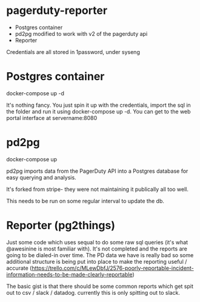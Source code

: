 # pagerduty-reporter

* Postgres container
* pd2pg modified to work with v2 of the pagerduty api
* Reporter

Credentials are all stored in 1password, under syseng


# Postgres container
docker-compose up -d

It's nothing fancy.  You just spin it up with the credentials, import the sql in the folder and run it using docker-compose up -d.  You can get to the web portal interface at servername:8080

# pd2pg
docker-compose up 

pd2pg imports data from the PagerDuty API into a Postgres database for
easy querying and analysis.

It's forked from stripe- they were not maintaining it publically all too well.

This needs to be run on some regular interval to update the db.

# Reporter (pg2things)

Just some code which uses sequal to do some raw sql queries (it's what @awesinine is most familiar with).  It's not completed and the reports are going to be dialed-in over time.  The PD data we have is really bad so some additional structure is being put into place to make the reporting useful / accurate (https://trello.com/c/MLewDbfJ/2576-poorly-reportable-incident-information-needs-to-be-made-clearly-reportable)

The basic gist is that there should be some common reports which get spit out to csv / slack / datadog.  currently this is only spitting out to slack.
